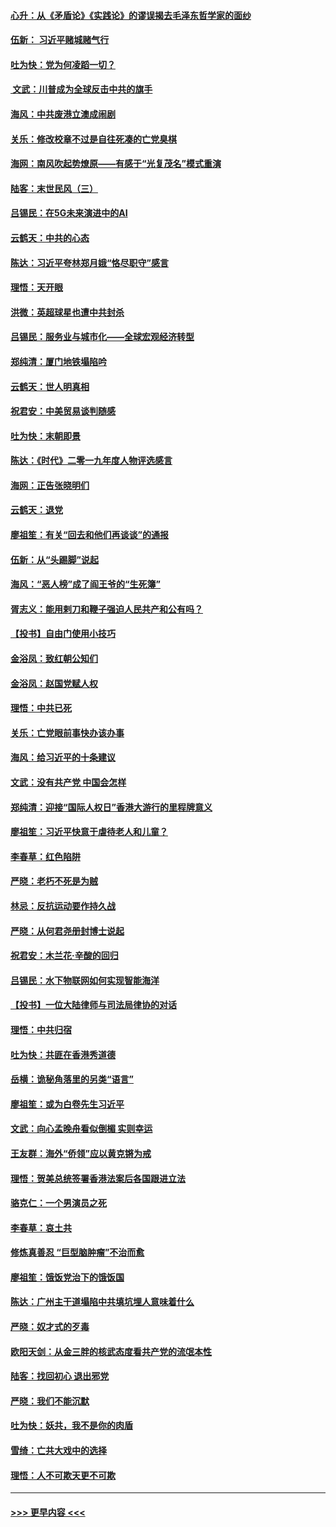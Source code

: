 #### [心升：从《矛盾论》《实践论》的谬误揭去毛泽东哲学家的面纱](../pages/nsc993/n11736962.md?t=12220211) 
#### [伍新： 习近平赌城赌气行](../pages/nsc993/n11736929.md?t=12220211) 
#### [吐为快：党为何凌蹈一切？](../pages/nsc993/n11736915.md?t=12220211) 
#### [ 文武：川普成为全球反击中共的旗手](../pages/nsc993/n11736882.md?t=12220211) 
#### [海风：中共废港立澳成闹剧](../pages/nsc993/n11735857.md?t=12220211) 
#### [关乐：修改校章不过是自往死凑的亡党臭棋](../pages/nsc993/n11735097.md?t=12220211) 
#### [海网：南风吹起势燎原——有感于“光复茂名”模式重演](../pages/nsc993/n11732308.md?t=12220211) 
#### [陆客：末世民风（三）](../pages/nsc993/n11732211.md?t=12220211) 
#### [吕锡民：在5G未来演进中的AI](../pages/nsc993/n11730010.md?t=12220211) 
#### [云鹤天：中共的心态](../pages/nsc993/n11729906.md?t=12220211) 
#### [陈达：习近平夸林郑月娥“恪尽职守”感言](../pages/nsc993/n11729881.md?t=12220211) 
#### [理悟：天开眼](../pages/nsc993/n11729699.md?t=12220211) 
#### [洪微：英超球星也遭中共封杀](../pages/nsc993/n11727243.md?t=12220211) 
#### [吕锡民：服务业与城市化——全球宏观经济转型](../pages/nsc993/n11725845.md?t=12220211) 
#### [郑纯清：厦门地铁塌陷吟](../pages/nsc993/n11725813.md?t=12220211) 
#### [云鹤天：世人明真相](../pages/nsc993/n11725621.md?t=12220211) 
#### [祝君安：中美贸易谈判随感](../pages/nsc993/n11725609.md?t=12220211) 
#### [吐为快：末朝即景](../pages/nsc993/n11723365.md?t=12220211) 
#### [陈达：《时代》二零一九年度人物评选感言](../pages/nsc993/n11723337.md?t=12220211) 
#### [海网：正告张晓明们](../pages/nsc993/n11723228.md?t=12220211) 
#### [云鹤天：退党](../pages/nsc993/n11723056.md?t=12220211) 
#### [廖祖笙：有关“回去和他们再谈谈”的通报](../pages/nsc993/n11722442.md?t=12220211) 
#### [伍新：从“头踢脚”说起](../pages/nsc993/n11722429.md?t=12220211) 
#### [海风：“恶人榜”成了阎王爷的“生死簿”](../pages/nsc993/n11722272.md?t=12220211) 
#### [胥志义：能用剌刀和鞭子强迫人民共产和公有吗？](../pages/nsc993/n11720569.md?t=12220211) 
#### [【投书】自由门使用小技巧](../pages/nsc993/n11720180.md?t=12220211) 
#### [金浴凤：致红朝公知们](../pages/nsc993/n11720563.md?t=12220211) 
#### [金浴凤：赵国党赋人权](../pages/nsc993/n11720533.md?t=12220211) 
#### [理悟：中共已死](../pages/nsc993/n11720233.md?t=12220211) 
#### [关乐：亡党眼前事快办该办事](../pages/nsc993/n11719160.md?t=12220211) 
#### [海风：给习近平的十条建议](../pages/nsc993/n11717616.md?t=12220211) 
#### [文武：没有共产党 中国会怎样](../pages/nsc993/n11717584.md?t=12220211) 
#### [郑纯清：迎接“国际人权日”香港大游行的里程牌意义](../pages/nsc993/n11717417.md?t=12220211) 
#### [廖祖笙：习近平快意于虐待老人和儿童？](../pages/nsc993/n11715313.md?t=12220211) 
#### [李春草：红色陷阱](../pages/nsc993/n11715029.md?t=12220211) 
#### [严晓：老朽不死是为贼](../pages/nsc993/n11712910.md?t=12220211) 
#### [林忌：反抗运动要作持久战](../pages/nsc993/n11712623.md?t=12220211) 
#### [严晓：从何君尧册封博士说起](../pages/nsc993/n11712465.md?t=12220211) 
#### [祝君安：木兰花·辛酸的回归](../pages/nsc993/n11712381.md?t=12220211) 
#### [吕锡民：水下物联网如何实现智能海洋](../pages/nsc993/n11711158.md?t=12220211) 
#### [【投书】一位大陆律师与司法局律协的对话](../pages/nsc993/n11709675.md?t=12220211) 
#### [理悟：中共归宿](../pages/nsc993/n11710059.md?t=12220211) 
#### [吐为快：共匪在香港秀道德](../pages/nsc993/n11709979.md?t=12220211) 
#### [岳横：诡秘角落里的另类“语言”](../pages/nsc993/n11709792.md?t=12220211) 
#### [廖祖笙：或为白卷先生习近平](../pages/nsc993/n11708330.md?t=12220211) 
#### [文武：向心孟晚舟看似倒楣 实则幸运](../pages/nsc993/n11708236.md?t=12220211) 
#### [王友群：海外“侨领”应以黄克锵为戒](../pages/nsc993/n11706176.md?t=12220211) 
#### [理悟：贺美总统签署香港法案后各国跟进立法](../pages/nsc993/n11706853.md?t=12220211) 
#### [骆克仁：一个男演员之死](../pages/nsc993/n11706677.md?t=12220211) 
#### [李春草：哀土共](../pages/nsc993/n11706255.md?t=12220211) 
#### [修炼真善忍 “巨型脑肿瘤”不治而愈](../pages/nsc993/n11705340.md?t=12220211) 
#### [廖祖笙：饿饭党治下的饿饭国](../pages/nsc993/n11705085.md?t=12220211) 
#### [陈达：广州主干道塌陷中共填坑埋人意味着什么](../pages/nsc993/n11705046.md?t=12220211) 
#### [严晓：奴才式的歹毒](../pages/nsc993/n11704826.md?t=12220211) 
#### [欧阳天剑：从金三胖的核武态度看共产党的流氓本性](../pages/nsc993/n11702238.md?t=12220211) 
#### [陆客：找回初心 退出邪党](../pages/nsc993/n11702213.md?t=12220211) 
#### [严晓：我们不能沉默](../pages/nsc993/n11702110.md?t=12220211) 
#### [吐为快：妖共，我不是你的肉盾](../pages/nsc993/n11701366.md?t=12220211) 
#### [雪绮：亡共大戏中的选择](../pages/nsc993/n11699922.md?t=12220211) 
#### [理悟：人不可欺天更不可欺](../pages/nsc993/n11699657.md?t=12220211) 

----
#### [ >>> 更早内容 <<< ](../indexes/nsc993-earlier.md)
